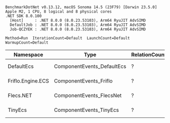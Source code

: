 ```

BenchmarkDotNet v0.13.12, macOS Sonoma 14.5 (23F79) [Darwin 23.5.0]
Apple M2, 1 CPU, 8 logical and 8 physical cores
.NET SDK 8.0.100
  [Host]     : .NET 8.0.0 (8.0.23.53103), Arm64 RyuJIT AdvSIMD
  DefaultJob : .NET 8.0.0 (8.0.23.53103), Arm64 RyuJIT AdvSIMD
  Job-QCZYEK : .NET 8.0.0 (8.0.23.53103), Arm64 RyuJIT AdvSIMD

Method=Run  IterationCount=Default  LaunchCount=Default  
WarmupCount=Default  

```
| Namespace         | Type                                | RelationCount | Mean              | Ratio    | Allocated   | 
|------------------ |------------------------------------ |-------------- |------------------:|---------:|------------:|
| DefaultEcs        | ComponentEvents_DefaultEcs          | ?             |       2,602.10 ns |     0.35 |           - | 
| Friflo.Engine.ECS | ComponentEvents_Friflo              | ?             |       7,480.85 ns |     1.00 |           - | 
| Flecs.NET         | ComponentEvents_FlecsNet            | ?             |      10,419.53 ns |     1.39 |           - | 
| TinyEcs           | ComponentEvents_TinyEcs             | ?             |      13,781.00 ns |     1.84 |      6400 B | 
